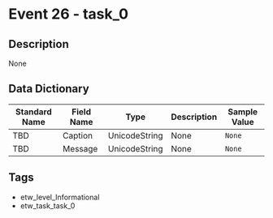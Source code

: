 # Event 26 - task_0

## Description
None

## Data Dictionary
|Standard Name|Field Name|Type|Description|Sample Value|
|---|---|---|---|---|
|TBD|Caption|UnicodeString|None|`None`|
|TBD|Message|UnicodeString|None|`None`|

## Tags
* etw_level_Informational
* etw_task_task_0